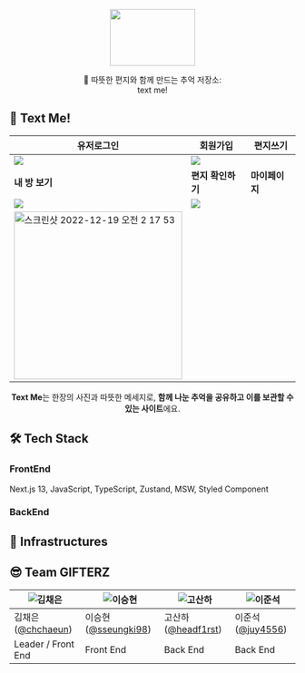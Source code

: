 


<p align="center"><img src="https://velog.velcdn.com/images/sysh9498/post/6954dee8-bb2e-41b9-b269-05334bbf37c2/image.png" height="100px" width="150px"></p>


<center>💌 따뜻한 편지와 함께 만드는 추억 저장소:<br/></center>
<center>text me!</center>



## 💌 Text Me! 
<center>

| 유저로그인| 회원가입| 편지쓰기|
| -------------- | --------------- | --------------- |
|![](https://velog.velcdn.com/images/sysh9498/post/c27d6dec-deea-4530-bffd-006f28d1e0ed/image.jpg) | ![](https://velog.velcdn.com/images/sysh9498/post/ccbff0bc-8584-4f15-9d98-a1926a9c135b/image.jpg) |  |
| **내 방 보기** | **편지 확인하기** | **마이페이지** |
| ![](https://velog.velcdn.com/images/sysh9498/post/93f67569-3a92-41da-acbd-22967a3d04ef/image.jpg) | ![](https://user-images.githubusercontent.com/79951703/208311005-9d283821-05f2-4246-aa14-81b7b8ea391d.gif)
 | <img width="296" alt="스크린샷 2022-12-19 오전 2 17 53" src="https://user-images.githubusercontent.com/79951703/208311111-1d772cfa-3713-4ffb-b798-9e412875ade3.png"> |

**Text Me**는 한장의 사진과 따뜻한 메세지로, **함께 나눈 추억을 공유하고 이를 보관할 수 있는 사이트**에요.

</center>

## 🛠 Tech Stack
### FrontEnd
Next.js 13, JavaScript, TypeScript, Zustand, MSW, Styled Component

### BackEnd

## 🔌 Infrastructures

## 😎 Team GIFTERZ

| ![김채은](https://user-images.githubusercontent.com/85024598/161661535-974fd170-5cb4-45d6-b878-13f2588827b9.png) | ![이승현](https://avatars.githubusercontent.com/u/79951703?v=4) |  ![고산하](https://avatars.githubusercontent.com/u/55884834?v=4) | ![이준석](https://user-images.githubusercontent.com/85024598/162609064-7b2b117c-7102-4dea-9a4d-e80519d703e4.png)|
|--------------------------------------------------------------------------------------------------------------|--------------------------------------------------------------|--------------------------------------------------------------------------------------------------------|---|
| 김채은([@chchaeun](https://github.com/chchaeun))                                                                | 이승현([@sseungki98](https://github.com/sseungki98))            | 고산하([@headf1rst](https://github.com/headf1rst)) |이준석([@juy4556](https://github.com/juy4556))|
| Leader / Front End                                                                                           | Front End                                                    | Back End                                                                                               |Back End|





